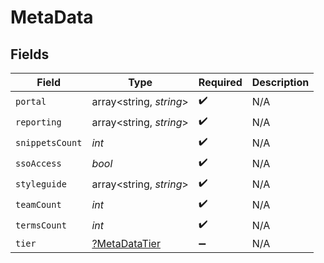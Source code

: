 # MetaData


## Fields

| Field                                                | Type                                                 | Required                                             | Description                                          |
| ---------------------------------------------------- | ---------------------------------------------------- | ---------------------------------------------------- | ---------------------------------------------------- |
| `portal`                                             | array<string, *string*>                              | :heavy_check_mark:                                   | N/A                                                  |
| `reporting`                                          | array<string, *string*>                              | :heavy_check_mark:                                   | N/A                                                  |
| `snippetsCount`                                      | *int*                                                | :heavy_check_mark:                                   | N/A                                                  |
| `ssoAccess`                                          | *bool*                                               | :heavy_check_mark:                                   | N/A                                                  |
| `styleguide`                                         | array<string, *string*>                              | :heavy_check_mark:                                   | N/A                                                  |
| `teamCount`                                          | *int*                                                | :heavy_check_mark:                                   | N/A                                                  |
| `termsCount`                                         | *int*                                                | :heavy_check_mark:                                   | N/A                                                  |
| `tier`                                               | [?MetaDataTier](../../models/shared/MetaDataTier.md) | :heavy_minus_sign:                                   | N/A                                                  |